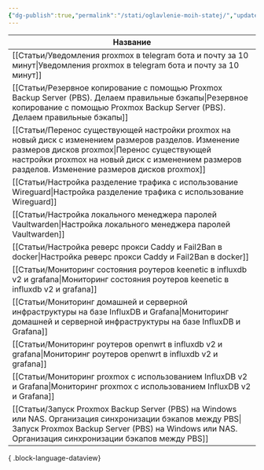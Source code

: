 ```yaml
---
{"dg-publish":true,"permalink":"/stati/oglavlenie-moih-statej/","updated":"2024-09-29T18:58:50+03:00"}
---
```


| Название                                                                                                                                                                                                                                                     |
| ------------------------------------------------------------------------------------------------------------------------------------------------------------------------------------------------------------------------------------------------------------ |
| [[Статьи/Уведомления proxmox в telegram бота и почту за 10 минут\|Уведомления proxmox в telegram бота и почту за 10 минут]]                                                                                                                               |
| [[Статьи/Резервное копирование с помощью Proxmox Backup Server (PBS). Делаем правильные бэкапы\|Резервное копирование с помощью Proxmox Backup Server (PBS). Делаем правильные бэкапы]]                                                                   |
| [[Статьи/Перенос существующей настройки proxmox на новый диск с изменением размеров разделов. Изменение размеров дисков proxmox\|Перенос существующей настройки proxmox на новый диск с изменением размеров разделов. Изменение размеров дисков proxmox]] |
| [[Статьи/Настройка разделение трафика с использование Wireguard\|Настройка разделение трафика с использование Wireguard]]                                                                                                                                 |
| [[Статьи/Настройка локального менеджера паролей Vaultwarden\|Настройка локального менеджера паролей Vaultwarden]]                                                                                                                                         |
| [[Статьи/Настройка реверс прокси Caddy и Fail2Ban в docker\|Настройка реверс прокси Caddy и Fail2Ban в docker]]                                                                                                                                           |
| [[Статьи/Мониторинг состояния роутеров keenetic в influxdb v2 и grafanа\|Мониторинг состояния роутеров keenetic в influxdb v2 и grafanа]]                                                                                                                 |
| [[Статьи/Мониторинг домашней и серверной инфраструктуры на базе InfluxDB и Grafana\|Мониторинг домашней и серверной инфраструктуры на базе InfluxDB и Grafana]]                                                                                           |
| [[Статьи/Мониторинг роутеров openwrt в influxdb v2 и grafana\|Мониторинг роутеров openwrt в influxdb v2 и grafana]]                                                                                                                                       |
| [[Статьи/Мониторинг proxmox с использованием InfluxDB v2 и Grafana\|Мониторинг proxmox с использованием InfluxDB v2 и Grafana]]                                                                                                                           |
| [[Статьи/Запуск Proxmox Backup Server (PBS) на Windows или NAS. Организация синхронизации бэкапов между PBS\|Запуск Proxmox Backup Server (PBS) на Windows или NAS. Организация синхронизации бэкапов между PBS]]                                         |

{ .block-language-dataview}

